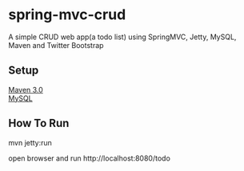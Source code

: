 spring-mvc-crud
===============

A simple CRUD web app(a todo list) using SpringMVC, Jetty, MySQL, Maven and Twitter Bootstrap

## Setup
[Maven 3.0](http://maven.apache.org/)  
[MySQL](http://www.mysql.com/)  

## How To Run
mvn jetty:run

open browser and run http://localhost:8080/todo

